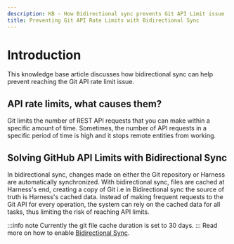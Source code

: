 ```yaml
---
description: KB - How Bidirectional sync prevents Git API Limit issue
title: Preventing Git API Rate Limits with Bidirectional Sync
---
```

# Introduction

This knowledge base article discusses how bidirectional sync can help prevent reaching the Git API rate limit issue. 

## API rate limits, what causes them?

Git limits the number of REST API requests that you can make within a specific amount of time. Sometimes, the number of API requests in a specific period of time is high and it stops remote entities from working.

## Solving GitHub API Limits with Bidirectional Sync

In bidirectional sync, changes made on either the Git repository or Harness are automatically synchronized. With bidirectional sync, files are cached at Harness's end, creating a copy of Git i.e in Bidirectional sync the source of truth is Harness's cached data. Instead of making frequent requests to the Git API for every operation, the system can rely on the cached data for all tasks, thus limiting the risk of reaching API limits.

:::info note
Currently the git file cache duration is set to 30 days.
:::
Read more on how to enable [Bidirectional Sync](/docs/platform/git-experience/gitexp-bidir-sync-setup/).


